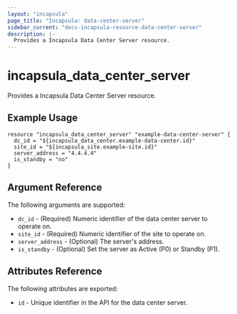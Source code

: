 ```yaml
---
layout: "incapsula"
page_title: "Incapsula: data-center-server"
sidebar_current: "docs-incapsula-resource-data-center-server"
description: |-
  Provides a Incapsula Data Center Server resource.
---
```


# incapsula_data_center_server

Provides a Incapsula Data Center Server resource. 

## Example Usage

```hcl
resource "incapsula_data_center_server" "example-data-center-server" {
  dc_id = "${incapsula_data_center.example-data-center.id}"
  site_id = "${incapsula_site.example-site.id}"
  server_address = "4.4.4.4"
  is_standby = "no"
}
```

## Argument Reference

The following arguments are supported:

* `dc_id` - (Required) Numeric identifier of the data center server to operate on.
* `site_id` - (Required) Numeric identifier of the site to operate on.
* `server_address` - (Optional) The server's address.
* `is_standby` - (Optional) Set the server as Active (P0) or Standby (P1).

## Attributes Reference

The following attributes are exported:

* `id` - Unique identifier in the API for the data center server.
